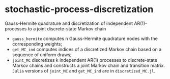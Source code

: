 # stochastic-process-discretization
Gauss-Hermite quadrature and discretization of independent AR(1)-processes to a joint discrete-state Markov chain
- `gauss_hermite` computes n Gauss-Hermite quadrature nodes with the corresponding weights;
- `get_MC_ind` computes indices of a discretized Markov chain based on a sequence of uniform draws;
- `joint_MC` discretizes k independent AR(1) processes to discrete-state Markov chains and constructs a joint Markov chain and transition matrix.
`Julia` versions of `joint_MC` and `get_MC_ind` are in `discretized_MC.jl`.
